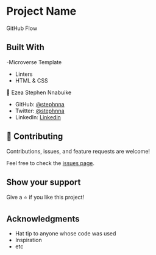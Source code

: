 # Project Name

GitHub Flow


## Built With

-Microverse Template
- Linters
- HTML & CSS

👤 Ezea Stephen Nnabuike

- GitHub: [@stephnna](https://github.com/stephnna)
- Twitter: [@stephnna](https://twitter.com/stephnna)
- LinkedIn: [Linkedin](linkedin.com/in/stephen-nnabuike-ezea-143b97170)


## 🤝 Contributing

Contributions, issues, and feature requests are welcome!

Feel free to check the [issues page](../../issues/).

## Show your support

Give a ⭐️ if you like this project!

## Acknowledgments

- Hat tip to anyone whose code was used
- Inspiration
- etc


